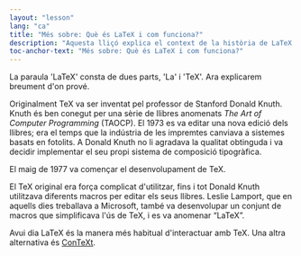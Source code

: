 ```yaml
---
layout: "lesson"
lang: "ca"
title: "Més sobre: Què és LaTeX i com funciona?"
description: "Aquesta lliçó explica el context de la història de LaTeX i altres formats disponibles."
toc-anchor-text: "Més sobre: Què és LaTeX i com funciona?"
---
```


La paraula 'LaTeX' consta de dues parts, 'La' i 'TeX'. Ara explicarem breument d'on prové.

Originalment TeX va ser inventat pel professor de Stanford Donald Knuth. Knuth és ben conegut per una sèrie de llibres anomenats *The Art of Computer Programming* (TAOCP). El 1973 es va editar una nova edició dels llibres; era el temps que la indústria de les impremtes canviava a sistemes basats en fotolits. A Donald Knuth no li agradava la qualitat obtinguda i va decidir implementar el seu propi sistema de composició tipogràfica.

El maig de 1977 va començar el desenvolupament de TeX.

El TeX original era força complicat d'utilitzar, fins i tot Donald Knuth utilitzava diferents macros per editar els seus llibres. Leslie Lamport, que en aquells dies treballava a Microsoft, també va desenvolupar un conjunt de macros que simplificava l'ús de TeX, i es va anomenar “LaTeX”.

Avui dia LaTeX és la manera més habitual d'interactuar amb TeX. Una altra alternativa és [ConTeXt](https://www.contextgarden.net/).
